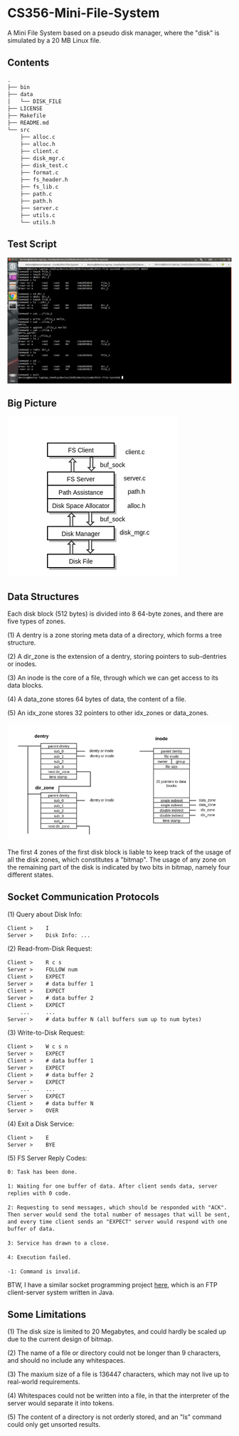 # CS356-Mini-File-System

A Mini File System based on a pseudo disk manager, where the "disk" is simulated by a 20 MB Linux file.


## Contents

	.
	├── bin
	├── data
	│   └── DISK_FILE
	├── LICENSE
	├── Makefile
	├── README.md
	└── src
		├── alloc.c
		├── alloc.h
		├── client.c
		├── disk_mgr.c
		├── disk_test.c
		├── format.c
		├── fs_header.h
		├── fs_lib.c
		├── path.c
		├── path.h
		├── server.c
		├── utils.c
		└── utils.h


## Test Script

![test](doc/test_script.png)


## Big Picture

![Architecture](doc/arch.jpg)


## Data Structures

Each disk block (512 bytes) is divided into 8 64-byte zones, and there are five types of zones.

(1) A dentry is a zone storing meta data of a directory, which forms a tree structure.

(2) A dir\_zone is the extension of a dentry, storing pointers to sub-dentries or inodes.

(3) An inode is the core of a file, through which we can get access to its data blocks.

(4) A data\_zone stores 64 bytes of data, the content of a file.

(5) An idx\_zone stores 32 pointers to other idx\_zones or data\_zones.

![Structures](doc/struct.jpg)

The first 4 zones of the first disk block is liable to keep track of the usage of all the disk zones, which constitutes a "bitmap". 
The usage of any zone on the remaining part of the disk is indicated by two bits in bitmap, namely four different states.


## Socket Communication Protocols

(1) Query about Disk Info:

	Client >	I
	Server >	Disk Info: ...

(2) Read-from-Disk Request:

	Client >	R c s
	Server >	FOLLOW num
    Client >    EXPECT
	Server >	# data buffer 1
    Client >    EXPECT
	Server > 	# data buffer 2
    Client >    EXPECT
		...		...
	Server >	# data buffer N	(all buffers sum up to num bytes)

(3) Write-to-Disk Request:

	Client >	W c s n
	Server >	EXPECT
	Client >	# data buffer 1
	Server >	EXPECT
	Client > 	# data buffer 2
	Server >	EXPECT
		...		...
	Server >	EXPECT
	Client >	# data buffer N
	Server >	OVER

(4) Exit a Disk Service:

	Client >	E
	Server >	BYE

(5) FS Server Reply Codes:

    0: Task has been done.

    1: Waiting for one buffer of data. After client sends data, server replies with 0 code.

    2: Requesting to send messages, which should be responded with "ACK".
    Then server would send the total number of messages that will be sent,
    and every time client sends an "EXPECT" server would respond with one buffer of data.
    
    3: Service has drawn to a close.

    4: Execution failed.

    -1: Command is invalid.


BTW, I have a similar socket programming project [here](https://github.com/DevinZ1993/Notebook-of-SJTU/tree/master/courses/FTP), 
which is an FTP client-server system written in Java.


## Some Limitations

(1) The disk size is limited to 20 Megabytes, and could hardly be scaled up due to the current design of bitmap.

(2) The name of a file or directory could not be longer than 9 characters, and should no include any whitespaces.

(3) The maxium size of a file is 136447 characters, which may not live up to real-world requirements.

(4) Whitespaces could not be written into a file, in that the interpreter of the server would separate it into tokens.

(5) The content of a directory is not orderly stored, and an "ls" command could only get unsorted results.


